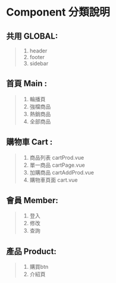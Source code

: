  # Component 分類說明
## 共用 GLOBAL: 
> 1. header
> 1. footer
> 1. sidebar 
## 首頁 Main : 
> 1. 輪播頁
> 1. 強檔商品
> 1. 熱銷商品
> 1. 全部商品
## 購物車 Cart :
> 1. 商品列表 cartProd.vue
> 1. 單一商品 cartPage.vue
> 1. 加購商品 cartAddProd.vue
> 1. 購物車頁面 cart.vue
## 會員 Member:
> 1. 登入
> 1. 修改
> 1. 查詢
## 產品 Product: 
> 1. 購買btn
> 1. 介紹頁
